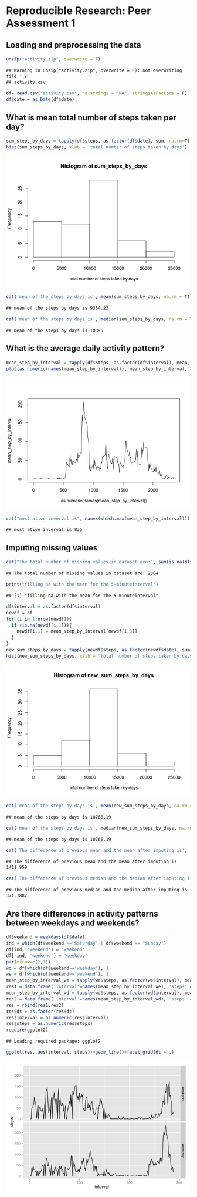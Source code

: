 # Reproducible Research: Peer Assessment 1


## Loading and preprocessing the data

```r
unzip("activity.zip", overwrite = F)
```

```
## Warning in unzip("activity.zip", overwrite = F): not overwriting file './
## activity.csv
```

```r
df= read.csv("activity.csv", na.strings = "NA", stringsAsFactors = F)
df$date = as.Date(df$date)
```


## What is mean total number of steps taken per day?

```r
sum_steps_by_days = tapply(df$steps, as.factor(df$date), sum, na.rm=T)
hist(sum_steps_by_days, xlab = 'total number of steps taken by days')
```

![](PA1_template_files/figure-html/unnamed-chunk-2-1.png) 

```r
cat('mean of the steps by days is', mean(sum_steps_by_days, na.rm = T))
```

```
## mean of the steps by days is 9354.23
```

```r
cat('mean of the steps by days is', median(sum_steps_by_days, na.rm = T))
```

```
## mean of the steps by days is 10395
```


## What is the average daily activity pattern?

```r
mean_step_by_interval = tapply(df$steps, as.factor(df$interval), mean, na.rm=T)
plot(as.numeric(names(mean_step_by_interval)), mean_step_by_interval, type='l')
```

![](PA1_template_files/figure-html/unnamed-chunk-3-1.png) 

```r
cat("most ative inverval is", names(which.max(mean_step_by_interval)))
```

```
## most ative inverval is 835
```


## Imputing missing values

```r
cat("The total number of missing values in dataset are:", sum(is.na(df$steps)))
```

```
## The total number of missing values in dataset are: 2304
```

```r
print("filling na with the mean for the 5-minuteinterval")
```

```
## [1] "filling na with the mean for the 5-minuteinterval"
```

```r
df$interval = as.factor(df$interval)
newdf = df
for (i in 1:nrow(newdf)){
  if (is.na(newdf[i,1])){
    newdf[i,1] = mean_step_by_interval[newdf[i,3]]
  }
}
new_sum_steps_by_days = tapply(newdf$steps, as.factor(newdf$date), sum, na.rm=T)
hist(new_sum_steps_by_days, xlab = 'total number of steps taken by days')
```

![](PA1_template_files/figure-html/unnamed-chunk-4-1.png) 

```r
cat('mean of the steps by days is', mean(new_sum_steps_by_days, na.rm = T))
```

```
## mean of the steps by days is 10766.19
```

```r
cat('mean of the steps by days is', median(new_sum_steps_by_days, na.rm = T))
```

```
## mean of the steps by days is 10766.19
```

```r
cat('The difference of previous mean and the mean after imputing is',  mean(new_sum_steps_by_days, na.rm = T) - mean(sum_steps_by_days, na.rm = T))
```

```
## The difference of previous mean and the mean after imputing is 1411.959
```

```r
cat('The difference of previous median and the median after imputing is',  median(new_sum_steps_by_days, na.rm = T) - median(sum_steps_by_days, na.rm = T))
```

```
## The difference of previous median and the median after imputing is 371.1887
```


## Are there differences in activity patterns between weekdays and weekends?

```r
df$weekend = weekdays(df$date)
ind = which(df$weekend =="Saturday" | df$weekend == "Sunday")
df[ind, 'weekend'] = 'weekend'
df[-ind, 'weekend'] = 'weekday'
par(mfrow=c(2,1))
wd = df[which(df$weekend=='weekday'), ]
we = df[which(df$weekend=='weekend'), ]
mean_step_by_interval_we = tapply(we$steps, as.factor(we$interval), mean, na.rm=T)
res1 = data.frame('interval'=names(mean_step_by_interval_we), 'steps' = mean_step_by_interval_we, 'dt' = 'weekend')
mean_step_by_interval_wd = tapply(wd$steps, as.factor(wd$interval), mean, na.rm=T)
res2 = data.frame('interval'=names(mean_step_by_interval_wd), 'steps' = mean_step_by_interval_wd, 'dt' = 'weekday')
res = rbind(res1,res2)
res$dt = as.factor(res$dt)
res$interval = as.numeric(res$interval)
res$steps = as.numeric(res$steps)
require(ggplot2)
```

```
## Loading required package: ggplot2
```

```r
ggplot(res, aes(interval, steps))+geom_line()+facet_grid(dt ~ .)
```

![](PA1_template_files/figure-html/unnamed-chunk-5-1.png) 
